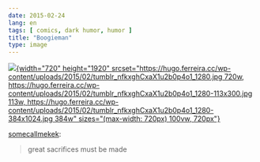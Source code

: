 ```yaml
---
date: 2015-02-24
lang: en
tags: [ comics, dark humor, humor ]
title: "Boogieman"
type: image
---
```


[![](https://hugo.ferreira.cc/wp-content/uploads/2015/02/tumblr_nfkxghCxaX1u2b0p4o1_1280.jpg){width="720"
height="1920"
srcset="https://hugo.ferreira.cc/wp-content/uploads/2015/02/tumblr_nfkxghCxaX1u2b0p4o1_1280.jpg 720w, https://hugo.ferreira.cc/wp-content/uploads/2015/02/tumblr_nfkxghCxaX1u2b0p4o1_1280-113x300.jpg 113w, https://hugo.ferreira.cc/wp-content/uploads/2015/02/tumblr_nfkxghCxaX1u2b0p4o1_1280-384x1024.jpg 384w"
sizes="(max-width: 720px) 100vw, 720px"}](https://hugo.ferreira.cc/wp-content/uploads/2015/02/tumblr_nfkxghCxaX1u2b0p4o1_1280.jpg)

[somecallmekek](http://somecallmekek.tumblr.com/post/103527797509/great-sacrifices-must-be-made):

> great sacrifices must be made

